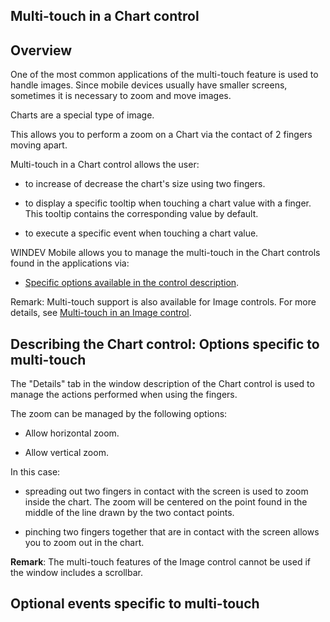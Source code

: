 
## Multi-touch in a Chart control
			

<a name="NOTE1"></a>
<a name="NOTE1_1"></a>


## Overview
<a name="overview_ELTTEXTE000117"></a>
One of the most common applications of the multi-touch feature is used to handle images. Since mobile devices usually have smaller screens, sometimes it is necessary to zoom and move images. 

Charts are a special type of image. 

This allows you to perform a zoom on a Chart via the contact of 2 fingers moving apart. 

Multi-touch in a Chart control allows the user: 

- to increase of decrease the chart's size using two fingers. 

- to display a specific tooltip when touching a chart value with a finger. This tooltip contains the corresponding value by default. 

- to execute a specific event when touching a chart value. 




WINDEV Mobile allows you to manage the multi-touch in the Chart controls found in the applications via: 

- [Specific options available in the control description](#NOTE2_1).




Remark: Multi-touch support is also available for Image controls. For more details, see [Multi-touch in an Image control](../WDChamp/9500131.md). 





<a name="NOTE2"></a>
<a name="NOTE2_1"></a>


## Describing the Chart control: Options specific to multi-touch
<a name="describing_the_chart_control_options_specific_multitouch_ELTTEXTE000141"></a>
The "Details" tab in the window description of the Chart control is used to manage the actions performed when using the fingers.  

The zoom can be managed by the following options: 

- Allow horizontal zoom. 

- Allow vertical zoom. 




In this case: 

- spreading out two fingers in contact with the screen is used to zoom inside the chart. The zoom will be centered on the point found in the middle of the line drawn by the two contact points.

- pinching two fingers together that are in contact with the screen allows you to zoom out in the chart. 




**Remark**: The multi-touch features of the Image control cannot be used if the window includes a scrollbar. 

<a name="NOTE3"></a>
<a name="NOTE3_1"></a>


## Optional events specific to multi-touch
<a name="optional_events_specific_multitouch_ELTTEXTE000165"></a>

